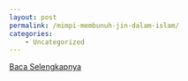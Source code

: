 ```yaml
---
layout: post
permalink: /mimpi-membunuh-jin-dalam-islam/
categories:
    - Uncategorized
---
```


[Baca Selengkapnya](/06)